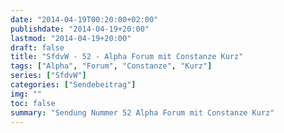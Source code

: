 ```yaml
---
date: "2014-04-19T00:20:00+02:00"
publishdate: "2014-04-19+20:00"
lastmod: "2014-04-19+20:00"
draft: false
title: "SfdvW - 52 - Alpha Forum mit Constanze Kurz"
tags: ["Alpha", "Forum", "Constanze", "Kurz"]
series: ["SfdvW"]
categories: ["Sendebeitrag"]
img: ""
toc: false
summary: "Sendung Nummer 52 Alpha Forum mit Constanze Kurz"
---
```


<div id="example"></div>
<script src="https://cdn.podlove.org/web-player/embed.js"></script>

<script>
  podlovePlayer('#example', '/blog/sfdvw52.json');
</script>
